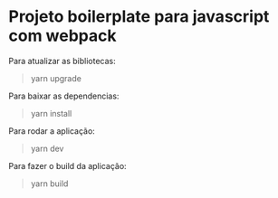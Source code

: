 # Projeto boilerplate para javascript com webpack

Para atualizar as bibliotecas:
> yarn upgrade

Para baixar as dependencias:
> yarn install

Para rodar a aplicação:
> yarn dev

Para fazer o build da aplicação:
> yarn build